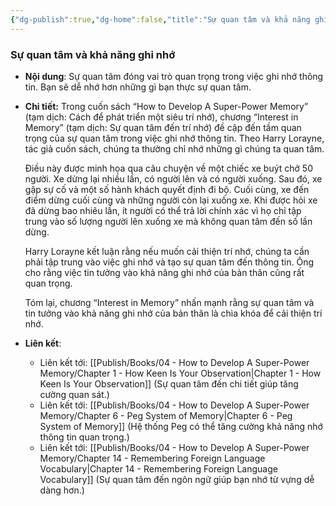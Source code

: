 ```yaml
---
{"dg-publish":true,"dg-home":false,"title":"Sự quan tâm và khả năng ghi nhớ","date":"2024-08-31","tags":["#sach","#memory","#How_to_Develop_A_Super_Power_Memory"],"Chương":"Chương4","dg-path":"Books/04 - How to Develop A Super-Power Memory/Chapter 4 - Interest in Memory.md","permalink":"/books/04-how-to-develop-a-super-power-memory/chapter-4-interest-in-memory/","dgPassFrontmatter":true,"updated":"2025-02-23T08:12:59.273+07:00"}
---
```


### Sự quan tâm và khả năng ghi nhớ

- **Nội dung**: Sự quan tâm đóng vai trò quan trọng trong việc ghi nhớ thông tin. Bạn sẽ dễ nhớ hơn những gì bạn thực sự quan tâm.
- **Chi tiết:**
	Trong cuốn sách “How to Develop A Super-Power Memory” (tạm dịch: Cách để phát triển một siêu trí nhớ), chương “Interest in Memory” (tạm dịch: Sự quan tâm đến trí nhớ) đề cập đến tầm quan trọng của sự quan tâm trong việc ghi nhớ thông tin. Theo Harry Lorayne, tác giả cuốn sách, chúng ta thường chỉ nhớ những gì chúng ta quan tâm.
	
	Điều này được minh họa qua câu chuyện về một chiếc xe buýt chở 50 người. Xe dừng lại nhiều lần, có người lên và có người xuống. Sau đó, xe gặp sự cố và một số hành khách quyết định đi bộ. Cuối cùng, xe đến điểm dừng cuối cùng và những người còn lại xuống xe. Khi được hỏi xe đã dừng bao nhiêu lần, ít người có thể trả lời chính xác vì họ chỉ tập trung vào số lượng người lên xuống xe mà không quan tâm đến số lần dừng.
	
	Harry Lorayne kết luận rằng nếu muốn cải thiện trí nhớ, chúng ta cần phải tập trung vào việc ghi nhớ và tạo sự quan tâm đến thông tin. Ông cho rằng việc tin tưởng vào khả năng ghi nhớ của bản thân cũng rất quan trọng.
	
	Tóm lại, chương “Interest in Memory” nhấn mạnh rằng sự quan tâm và tin tưởng vào khả năng ghi nhớ của bản thân là chìa khóa để cải thiện trí nhớ.
- **Liên kết**:
    - Liên kết tới: [[Publish/Books/04 - How to Develop A Super-Power Memory/Chapter 1 - How Keen Is Your Observation\|Chapter 1 - How Keen Is Your Observation]] (Sự quan tâm đến chi tiết giúp tăng cường quan sát.)
    - Liên kết tới: [[Publish/Books/04 - How to Develop A Super-Power Memory/Chapter 6 - Peg System of Memory\|Chapter 6 - Peg System of Memory]] (Hệ thống Peg có thể tăng cường khả năng nhớ thông tin quan trọng.)
    - Liên kết tới: [[Publish/Books/04 - How to Develop A Super-Power Memory/Chapter 14 - Remembering Foreign Language Vocabulary\|Chapter 14 - Remembering Foreign Language Vocabulary]] (Sự quan tâm đến ngôn ngữ giúp bạn nhớ từ vựng dễ dàng hơn.)


